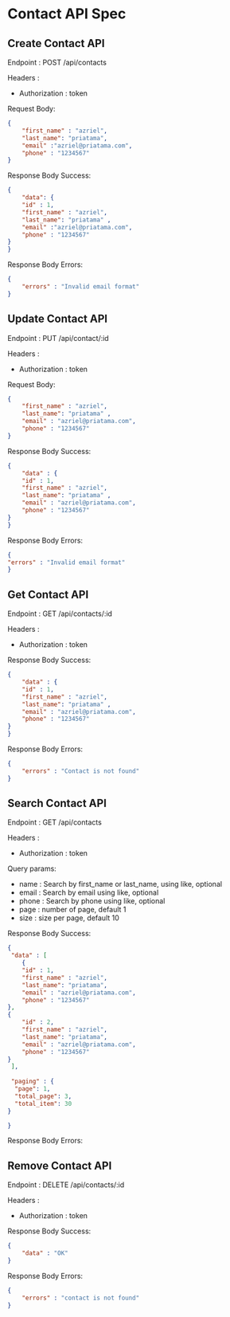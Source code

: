 # Contact API Spec

## Create Contact API 

Endpoint : POST /api/contacts

Headers : 
- Authorization : token 

Request Body: 
```json
{
    "first_name" : "azriel",
    "last_name": "priatama", 
    "email" :"azriel@priatama.com",
    "phone" : "1234567"
}
```
Response Body Success: 
```json
{
    "data": {
    "id" : 1,
    "first_name" : "azriel",
    "last_name": "priatama" ,
    "email" :"azriel@priatama.com",
    "phone" : "1234567"
}
}
```
Response Body Errors: 

```json
{
    "errors" : "Invalid email format"
}
```

## Update Contact API 

Endpoint : PUT /api/contact/:id

Headers : 
- Authorization : token

Request Body: 

```json
{
    "first_name" : "azriel",
    "last_name": "priatama" ,
    "email" : "azriel@priatama.com",
    "phone" : "1234567"
}
```

Response Body Success: 

```json
{
    "data" : {
    "id" : 1,   
    "first_name" : "azriel",
    "last_name": "priatama" ,
    "email" : "azriel@priatama.com",
    "phone" : "1234567"
}
}
```

Response Body Errors:

```json
{
"errors" : "Invalid email format" 
}
```
## Get Contact API 

Endpoint : GET /api/contacts/:id

Headers : 
- Authorization : token
 
Response Body Success: 

```json
{
    "data" : {
    "id" : 1,
    "first_name" : "azriel",
    "last_name": "priatama" ,
    "email" : "azriel@priatama.com",
    "phone" : "1234567"
}
}
```


Response Body Errors:

```json
{
    "errors" : "Contact is not found"
}
```

## Search Contact API 

Endpoint : GET /api/contacts

Headers : 
- Authorization : token

Query params: 
- name : Search by first_name or last_name, using like, optional 
- email : Search by email using like, optional 
- phone : Search by phone using like, optional 
- page : number of page, default 1
- size : size per page, default 10  

Response Body Success: 
```json
{
 "data" : [
    {
    "id" : 1,    
    "first_name" : "azriel",
    "last_name": "priatama",
    "email" : "azriel@priatama.com",
    "phone" : "1234567"
},
{
    "id" : 2,    
    "first_name" : "azriel",
    "last_name": "priatama",
    "email" : "azriel@priatama.com",
    "phone" : "1234567"
}
 ],
  
 "paging" : {
  "page": 1,
  "total_page": 3,
  "total_item": 30
}

}
```
Response Body Errors:

## Remove Contact API 

Endpoint : DELETE /api/contacts/:id

Headers : 
- Authorization : token

Response Body Success: 

```json
{
    "data" : "OK"
}
```

Response Body Errors:

```json
{
    "errors" : "contact is not found" 
}
```